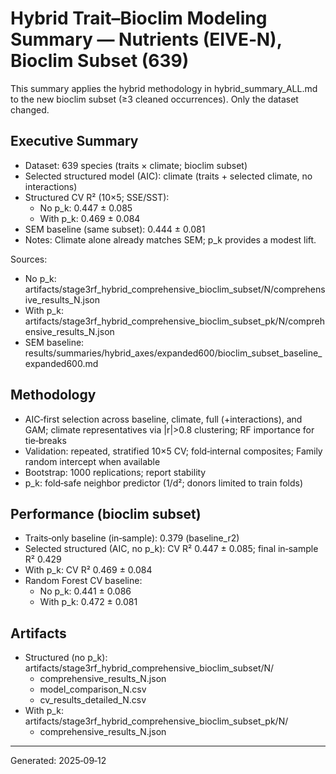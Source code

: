# Hybrid Trait–Bioclim Modeling Summary — Nutrients (EIVE‑N), Bioclim Subset (639)

This summary applies the hybrid methodology in hybrid_summary_ALL.md to the new bioclim subset (≥3 cleaned occurrences). Only the dataset changed.

## Executive Summary

- Dataset: 639 species (traits × climate; bioclim subset)
- Selected structured model (AIC): climate (traits + selected climate, no interactions)
- Structured CV R² (10×5; SSE/SST):
  - No p_k: 0.447 ± 0.085
  - With p_k: 0.469 ± 0.084
- SEM baseline (same subset): 0.444 ± 0.081
- Notes: Climate alone already matches SEM; p_k provides a modest lift.

Sources:
- No p_k: artifacts/stage3rf_hybrid_comprehensive_bioclim_subset/N/comprehensive_results_N.json
- With p_k: artifacts/stage3rf_hybrid_comprehensive_bioclim_subset_pk/N/comprehensive_results_N.json
- SEM baseline: results/summaries/hybrid_axes/expanded600/bioclim_subset_baseline_expanded600.md

## Methodology

- AIC‑first selection across baseline, climate, full (+interactions), and GAM; climate representatives via |r|>0.8 clustering; RF importance for tie‑breaks
- Validation: repeated, stratified 10×5 CV; fold‑internal composites; Family random intercept when available
- Bootstrap: 1000 replications; report stability
- p_k: fold‑safe neighbor predictor (1/d²; donors limited to train folds)

## Performance (bioclim subset)

- Traits‑only baseline (in‑sample): 0.379 (baseline_r2)
- Selected structured (AIC, no p_k): CV R² 0.447 ± 0.085; final in‑sample R² 0.429
- With p_k: CV R² 0.469 ± 0.084
- Random Forest CV baseline:
  - No p_k: 0.441 ± 0.086
  - With p_k: 0.472 ± 0.081

## Artifacts

- Structured (no p_k): artifacts/stage3rf_hybrid_comprehensive_bioclim_subset/N/
  - comprehensive_results_N.json
  - model_comparison_N.csv
  - cv_results_detailed_N.csv
- With p_k: artifacts/stage3rf_hybrid_comprehensive_bioclim_subset_pk/N/
  - comprehensive_results_N.json

---
Generated: 2025‑09‑12
